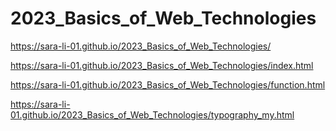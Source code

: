 # 2023_Basics_of_Web_Technologies

https://sara-li-01.github.io/2023_Basics_of_Web_Technologies/

https://sara-li-01.github.io/2023_Basics_of_Web_Technologies/index.html

https://sara-li-01.github.io/2023_Basics_of_Web_Technologies/function.html

https://sara-li-01.github.io/2023_Basics_of_Web_Technologies/typography_my.html
